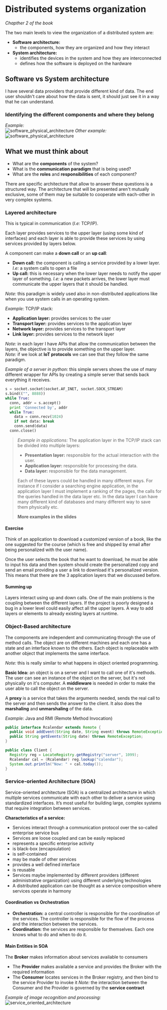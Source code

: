 # Distributed systems organization

*Chapther 2 of the book*

The two main levels to view the organization of a distributed system are:

- **Software architecture:**
  - the components, how they are organized and how they interact
- **System architecture:**
  - identifies the devices in the system and how they are interconnected
  - defines how the software is deployed on the hardware

## Software vs System architecture

I have several data providers that provide different kind of data. The end user shouldn't care about how the data is sent, it should just see it in a way that he can understand.

### Identifying the different components and where they belong

*Example:*  
![software_physical_architecture](../Screenshots/software_system)
*Other example:*  
![software_physical_architecture](../Screenshots/software_system2)

## What we must think about

- What are the **components** of the system?
- What is the **communication paradigm** that is being used?
- What are the **roles** and **responsibilities** of each component?

There are specific architecture that allow to answer these questions is a structured way. The architecture that will be presented aren't mutually exclusive, some of them may be suitable to cooperate with each-other in very complex systems.

### Layered architecture

This is typical in communication (*I.e:* TCP/IP).

Each layer provides services to the upper layer (using some kind of interfaces) and each layer is able to provide these services by using services provided by layers below.

A component can make a **down call** or an **up call**:

- **Down call:** the component is calling a service provided by a lower layer. *I.e:* a system calls to open a file
- **Up call:** this is necessary when the lower layer needs to notify the upper layer of something. *I.e:* a new packets arrives, the lower layer must communicate the upper layers that it should be handled.

*Note:* this paradigm is widely used also in non-distributed applications like when you use system calls in an operating system.

*Example:* TCP/IP stack:

- **Application layer:** provides services to the user
- **Transport layer:** provides services to the application layer
- **Network layer:** provides services to the transport layer
- **Link layer:** provides services to the network layer

*Note:* in each layer I have APIs that allow the communication between the layers, the objective is to provide something on the upper layer.  
*Note:* if we look at **IoT protocols** we can see that they follow the same paradigm.

*Example of a server in python:* this simple servers shows the use of many different wrapper for APIs by creating a simple server that sends back everything it receives.

```python
s = socket.socket(socket.AF_INET, socket.SOCK_STREAM)
s.bind(("", 8888))
while True:
  conn, addr = s.accept()
  print 'Connected by', addr
  while True:
    data = conn.recv(1024)
    if not data: break
    conn.send(data)
  conn.close()
```

> *Example in applications:* The application layer in the TCP/IP stack can be divided into multiple layers:
>
>- **Presentation layer:** responsible for the actual interaction with the user.
>- **Application layer:** responsible for processing the data.
>- **Data layer:** responsible for the data management.
>
> Each of these layers could be handled in many different ways. For instance if I consider a searching engine application, in the application layer I must implement a ranking of the pages, the calls for the queries handled in the data layer etc. In the data layer I can have many different kind of databases and many different way to save them physically etc.
>
>**More examples in the slides**

#### Exercise

Think of an application to download a customized version of a book, like the one suggested for the course (which is free and shipped by email after being personalized with the user name).

Once the user selects the book that he want to download, he must be able to input his data and then system should create the personalized copy and send an email providing a user a link to download it's personalized version. This means that there are the 3 application layers that we discussed before.

#### Summing up

Layers interact using up and down calls. One of the main problems is the coupling between the different layers. If the project is poorly designed a bug in a lower level could easily affect all the upper layers. A way to add layers or elements to already existing layers at runtime.

### Object-Based architecture

The components are independent and communicating through the use of method calls. The object are on different machines and each one has a state and an interface known to the others. Each object is replaceable with another object that implements the same interface.

*Note:* this is really similar to what happens in object oriented programming.

**Basic Idea:** an object is on a server and I want to call one of it's methods. The user can see an instance of the object on the server, but it's not physically on it's computer. A **middleware** is needed in order to make the user able to call the object on the server.

A **proxy** is a service that takes the arguments needed, sends the real call to the server and then sends the answer to the client. It also does the **marshaling** and **unmarshaling** of the data.

*Example:* Java and RMI (Remote Method Invocation)

```Java
public interface Rcalendar extends Remote {
  public void addEvent(String date, String event) throws RemoteException;
  public String getEvents(String date) throws RemoteException;
}
```

```Java
public class Client {
  Registry reg = LocateRegistry.getRegistry("server", 1099);
  Rcalendar cal = (Rcalendar) reg.lookup("calendar");
  System.out.println("Now: " + cal.today());
}
```

### Service-oriented Architecture (SOA)

Service-oriented architecture (SOA) is a centralized architecture in which multiple services communicate with each other to deliver a service using standardized interfaces. It’s most useful for building large, complex systems that require integration between services.

**Characteristics of a service:**

- Services interact through a communication protocol over the so-called enterprise service bus
- Services are loose coupled and can be easily replaced
- represents a specific enterprise activity
- is black-box (encapsulation)
- is self-contained
- may be made of other services
- provides a well defined interface
- is reusable
- Services maybe implemented by different providers (different administrative
organization) using different underlying technologies
- A distributed application can be thought as a service composition where services operate in harmony

#### Coordination vs Orchestration

- **Orchestration:** a central controller is responsible for the coordination of the services. The controller is responsible for the flow of the process and the interaction between the services.
- **Coordination:** the services are responsible for themselves. Each one knows what to do and when to do it.

#### Main Entities in SOA

 The **Broker** makes information about services available to consumers

- The **Provider** makes available a service and provides the Broker with the required information
- The **Consumer** locates services in the Broker registry, and then bind to the service Provider to invoke it
*Note:* the interaction between the Consumer and the Provider is governed by the **service contract**

*Example of image recognition and processing:*
![service_oriented_architecture](../Screenshots/image_recognition)
